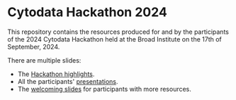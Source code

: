 # Cytodata Hackathon 2024

This repository contains the resources produced for and by the participants of the 2024 Cytodata Hackathon held at the Broad Institute on the 17th of September, 2024.

There are multiple slides:
- The [Hackathon highlights](https://github.com/afermg/2024_09_hackathon/blob/main/Cytodata%20Hackathon%20Highlights.pdf).
- All the participants' [presentations](https://github.com/afermg/2024_09_hackathon/blob/main/Cytodata%20presentations.pdf).
- The [welcoming slides](https://github.com/afermg/2024_09_hackathon/blob/main/slides/slides.pdf) for participants with more resources.
